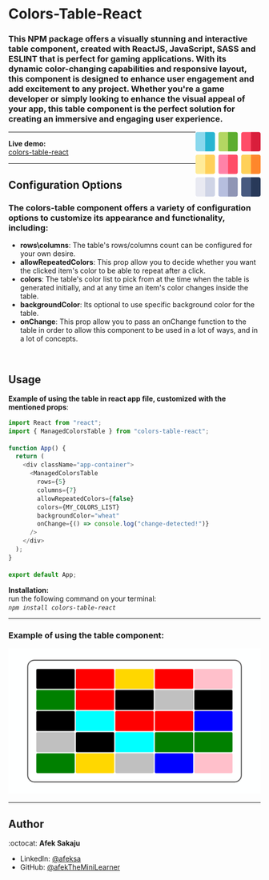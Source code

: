 # Colors-Table-React

### This NPM package offers a visually stunning and interactive table component, created with ReactJS, JavaScript, SASS and ESLINT that is perfect for gaming applications. With its dynamic color-changing capabilities and responsive layout, this component is designed to enhance user engagement and add excitement to any project. Whether you're a game developer or simply looking to enhance the visual appeal of your app, this table component is the perfect solution for creating an immersive and engaging user experience. <br />

<img src="./readme-resources/table.png" width=130px height=130px align="right">

---

**Live demo:** </br>[colors-table-react](https://afektheminilearner.github.io/colors-table-react/)

---

## Configuration Options

### The colors-table component offers a variety of configuration options to customize its appearance and functionality, including:

- **rows\columns**: The table's rows/columns count can be configured for your own desire.
- **allowRepeatedColors**: This prop allow you to decide whether you want the clicked item's color to be able to repeat after a click.
- **colors**: The table's color list to pick from at the time when the table is generated initially, and at any time an item's color changes inside the table.
- **backgroundColor**: Its optional to use specific background color for the table.
- **onChange**: This prop allow you to pass an onChange function to the table in order to allow this component to be used in a lot of ways, and in a lot of concepts.

</br>

## Usage

**Example of using the table in react app file, customized with the mentioned props**:

```js
import React from "react";
import { ManagedColorsTable } from "colors-table-react";

function App() {
  return (
    <div className="app-container">
      <ManagedColorsTable
        rows={5}
        columns={7}
        allowRepeatedColors={false}
        colors={MY_COLORS_LIST}
        backgroundColor="wheat"
        onChange={() => console.log("change-detected!")}
      />
    </div>
  );
}

export default App;
```

**Installation:**</br>
run the following command on your terminal:</br> _`npm install colors-table-react`_

---

### **Example of using the table component:**

![Example-GIF](./readme-resources/table-gif.gif)

---

## Author

:octocat: **Afek Sakaju**

- LinkedIn: [@afeksa](https://www.linkedin.com/in/afeksa/)
- GitHub: [@afekTheMiniLearner](https://github.com/afekTheMiniLearner)

